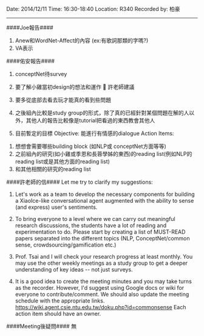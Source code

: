 
Date: 2014/12/11 
Time: 16:30-18:40 
Location: R340 
Recorded by: 柏豪

----

####Joe報告####
1. Anew和WordNet-Affect的內容 (ex:有歌詞那類的字嗎?)
2. VA表示

####佑安報告####
1. conceptNet待survey
2. 要了解小雞當初design的想法和運作
	許老師建議
1. 要多從底部去看去玩才能真的看到些問題
2. 之後組內比較是study group的形式，除了真的已經針對某個問題在解的人以外，其他人的報告比較像是tutorial把看過的東西教會其他人

3. 目前暫定的目標
  Objective: 能進行有情感的dialogue
  Action Items: 
1) 想想會需要哪些building block (如NLP或 conceptNet方面等等)
2) 之前組內的研究(如小雞或季恩和長蓉學姊的東西)的reading list(例如NLP的reading list或是其他方面的reading list)
3) 和其他相關的研究的reading list

####許老師的信####
Let me try to clarify my suggestions:

1. Let's work as a team to develop the necessary components for building a XiaoIce-like conversational agent augmented with the ability to sense (and express) user's sentiments.

2. To bring everyone to a level where we can carry out meaningful research discussions, the students have a lot of reading and experimentation to do. Please start by creating a list of MUST-READ papers separated into the different topics (NLP, ConceptNet/common sense, crowdsourcing/gamification etc.) 

3. Prof. Tsai and I will check your research progress at least monthly.  You may use the other weekly meetings as a study group to get a deeper understanding of key ideas -- not just surveys.

4. It is a good idea to create the meeting minutes and you may take turns as the recorder.   However, I'd suggest using Google docs or wiki for everyone to contribute/comment.  We should also update the meeting schedule with the appropriate links.
https://wiki.agent.csie.ntu.edu.tw/doku.php?id=commonsense
Each action item should have an owner.

####Meeting後疑問####
無
